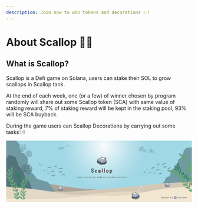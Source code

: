 ```yaml
---
description: Join now to win tokens and decorations ✨!
---
```


# About Scallop 🦪✨

## **What is Scallop?**

Scallop is a Defi game on Solana, users can stake their SOL to grow scallops in Scallop tank.

At the end of each week, one \(or a few\) of winner chosen by program randomly will share out some Scallop token \(SCA\) with same value of staking reward, 7% of staking reward will be kept in the staking pool, 93% will be SCA buyback. 

During the game users can Scallop Decorations by carrying out some tasks✨!



![](.gitbook/assets/scallop-feng-mian-0603.png)

